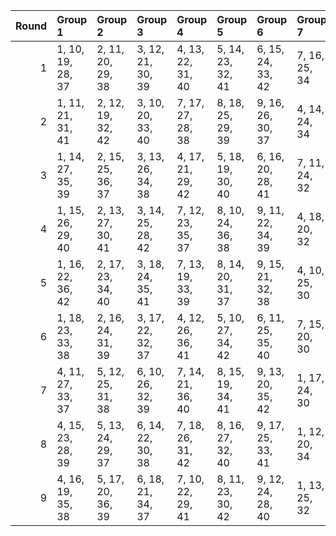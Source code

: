 |   Round | Group 1           | Group 2           | Group 3           | Group 4           | Group 5           | Group 6           | Group 7       | Group 8       | Group 9       |
|--------:|:------------------|:------------------|:------------------|:------------------|:------------------|:------------------|:--------------|:--------------|:--------------|
|       1 | 1, 10, 19, 28, 37 | 2, 11, 20, 29, 38 | 3, 12, 21, 30, 39 | 4, 13, 22, 31, 40 | 5, 14, 23, 32, 41 | 6, 15, 24, 33, 42 | 7, 16, 25, 34 | 8, 17, 26, 35 | 9, 18, 27, 36 |
|       2 | 1, 11, 21, 31, 41 | 2, 12, 19, 32, 42 | 3, 10, 20, 33, 40 | 7, 17, 27, 28, 38 | 8, 18, 25, 29, 39 | 9, 16, 26, 30, 37 | 4, 14, 24, 34 | 5, 15, 22, 35 | 6, 13, 23, 36 |
|       3 | 1, 14, 27, 35, 39 | 2, 15, 25, 36, 37 | 3, 13, 26, 34, 38 | 4, 17, 21, 29, 42 | 5, 18, 19, 30, 40 | 6, 16, 20, 28, 41 | 7, 11, 24, 32 | 8, 12, 22, 33 | 9, 10, 23, 31 |
|       4 | 1, 15, 26, 29, 40 | 2, 13, 27, 30, 41 | 3, 14, 25, 28, 42 | 7, 12, 23, 35, 37 | 8, 10, 24, 36, 38 | 9, 11, 22, 34, 39 | 4, 18, 20, 32 | 5, 16, 21, 33 | 6, 17, 19, 31 |
|       5 | 1, 16, 22, 36, 42 | 2, 17, 23, 34, 40 | 3, 18, 24, 35, 41 | 7, 13, 19, 33, 39 | 8, 14, 20, 31, 37 | 9, 15, 21, 32, 38 | 4, 10, 25, 30 | 5, 11, 26, 28 | 6, 12, 27, 29 |
|       6 | 1, 18, 23, 33, 38 | 2, 16, 24, 31, 39 | 3, 17, 22, 32, 37 | 4, 12, 26, 36, 41 | 5, 10, 27, 34, 42 | 6, 11, 25, 35, 40 | 7, 15, 20, 30 | 8, 13, 21, 28 | 9, 14, 19, 29 |
|       7 | 4, 11, 27, 33, 37 | 5, 12, 25, 31, 38 | 6, 10, 26, 32, 39 | 7, 14, 21, 36, 40 | 8, 15, 19, 34, 41 | 9, 13, 20, 35, 42 | 1, 17, 24, 30 | 2, 18, 22, 28 | 3, 16, 23, 29 |
|       8 | 4, 15, 23, 28, 39 | 5, 13, 24, 29, 37 | 6, 14, 22, 30, 38 | 7, 18, 26, 31, 42 | 8, 16, 27, 32, 40 | 9, 17, 25, 33, 41 | 1, 12, 20, 34 | 2, 10, 21, 35 | 3, 11, 19, 36 |
|       9 | 4, 16, 19, 35, 38 | 5, 17, 20, 36, 39 | 6, 18, 21, 34, 37 | 7, 10, 22, 29, 41 | 8, 11, 23, 30, 42 | 9, 12, 24, 28, 40 | 1, 13, 25, 32 | 2, 14, 26, 33 | 3, 15, 27, 31 |